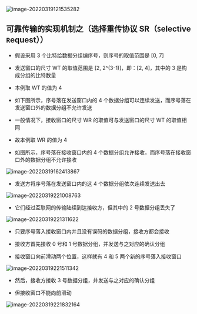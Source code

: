 ![image-20220319121535282](https://gitee.com/pj-l/imgs-1/raw/master/image-20220319121535282.png)

## 可靠传输的实现机制之（选择重传协议 SR（`S`elective `R`equest））

- 假设采用 3 个比特给数据分组编序号，则序号的取值范围是 [0, 7]

- 发送窗口的尺寸 WT 的取值范围是 [2, 2^(3-1)]，即：[2, 4]，其中的 3 是构成分组的比特数量

- 本例取 WT 的值为 4

- 如下图所示，序号落在发送窗口内的 4 个数据分组可以连续发送，而序号落在发送窗口外的数据分组不允许发送

- 一般情况下，接收窗口的尺寸 WR 的取值可与发送窗口的尺寸 WT 的取值相同

- 故本例取 WR 的值为 4

- 如图所示，序号落在接收窗口内的 4 个数据分组允许接收，而序号落在接收窗口外的数据分组不允许接收

![image-20220319162413867](https://gitee.com/pj-l/imgs-1/raw/master/image-20220319162413867.png)

- 发送方将序号落在发送窗口内的这 4 个数据分组依次连续发送出去

![image-20220319221008763](https://gitee.com/pj-l/imgs-1/raw/master/image-20220319221008763.png)

- 它们经过互联网的传输陆续到达接收方，但其中的 2 号数据分组丢失了

![image-20220319221311622](https://gitee.com/pj-l/imgs-1/raw/master/image-20220319221311622.png)

- 只要序号落入接收窗口内并且没有误码的数据分组，接收方都会接收

- 接收方首先接收 0 号和 1 号数据分组，并发送与之对应的确认分组

- 接收窗口向前滑动两个位置，这样就有 4 和 5 两个新的序号落入接收窗口

![image-20220319221511342](https://gitee.com/pj-l/imgs-1/raw/master/image-20220319221511342.png)

- 然后，接收方接收 3 号数据分组，并发送与之对应的确认分组

- 但接收窗口不能向前滑动

![image-20220319221832164](https://gitee.com/pj-l/imgs-1/raw/master/image-20220319221832164.png)
